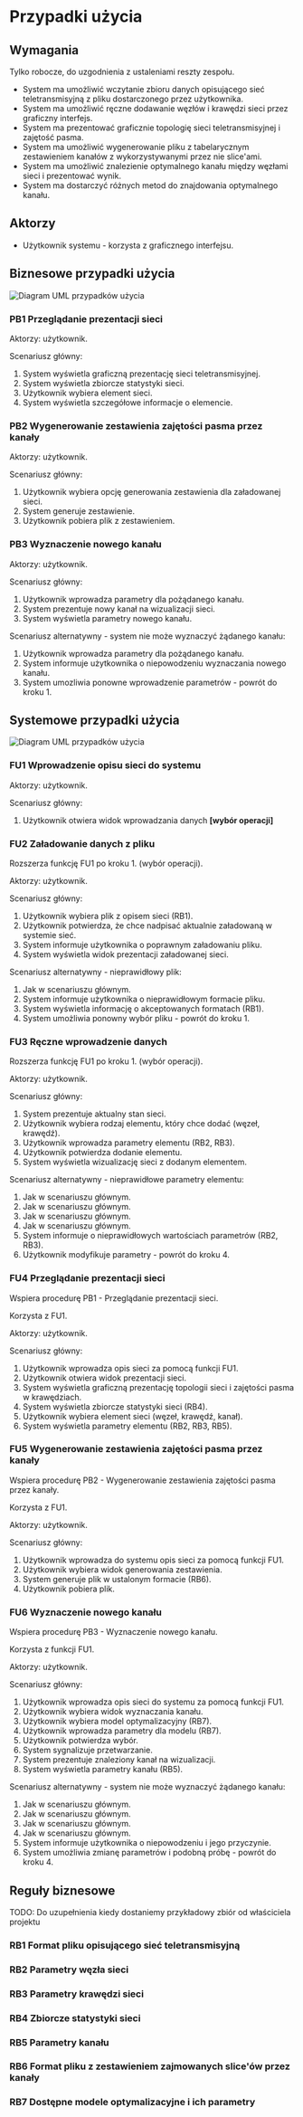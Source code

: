 # Przypadki użycia

## Wymagania
Tylko robocze, do uzgodnienia z ustaleniami reszty zespołu.

* System ma umożliwić wczytanie zbioru danych opisującego sieć teletransmisyjną z pliku dostarczonego przez użytkownika.
* System ma umożliwić ręczne dodawanie węzłów i krawędzi sieci przez graficzny interfejs.
* System ma prezentować graficznie topologię sieci teletransmisyjnej i zajętość pasma.
* System ma umożliwić wygenerowanie pliku z tabelarycznym zestawieniem kanałów z wykorzystywanymi przez nie slice'ami.
* System ma umożliwić znalezienie optymalnego kanału między węzłami sieci i prezentować wynik.
* System ma dostarczyć różnych metod do znajdowania optymalnego kanału.

## Aktorzy
* Użytkownik systemu - korzysta z graficznego interfejsu.

## Biznesowe przypadki użycia

![Diagram UML przypadków użycia](./diagrams/business-use-cases.drawio.png)

### PB1 Przeglądanie prezentacji sieci

Aktorzy: użytkownik.

Scenariusz główny:

1. System wyświetla graficzną prezentację sieci teletransmisyjnej.
2. System wyświetla zbiorcze statystyki sieci.
3. Użytkownik wybiera element sieci.
4. System wyświetla szczegółowe informacje o elemencie.

### PB2 Wygenerowanie zestawienia zajętości pasma przez kanały

Aktorzy: użytkownik.

Scenariusz główny:

1. Użytkownik wybiera opcję generowania zestawienia dla załadowanej sieci.
2. System generuje zestawienie.
3. Użytkownik pobiera plik z zestawieniem.

### PB3 Wyznaczenie nowego kanału

Aktorzy: użytkownik.

Scenariusz główny:

1. Użytkownik wprowadza parametry dla pożądanego kanału.
2. System prezentuje nowy kanał na wizualizacji sieci.
3. System wyświetla parametry nowego kanału.

Scenariusz alternatywny - system nie może wyznaczyć żądanego kanału:

1. Użytkownik wprowadza parametry dla pożądanego kanału.
2. System informuje użytkownika o niepowodzeniu wyznaczania nowego kanału.
3. System umozliwia ponowne wprowadzenie parametrów - powrót do kroku 1.


## Systemowe przypadki użycia

![Diagram UML przypadków użycia](./diagrams/system-use-cases.drawio.png)

### FU1 Wprowadzenie opisu sieci do systemu

Aktorzy: użytkownik.

Scenariusz główny:

1. Użytkownik otwiera widok wprowadzania danych **[wybór operacji]**

### FU2 Załadowanie danych z pliku

Rozszerza funkcję FU1 po kroku 1. (wybór operacji).

Aktorzy: użytkownik.

Scenariusz główny:

1. Użytkownik wybiera plik z opisem sieci (RB1).
2. Użytkownik potwierdza, że chce nadpisać aktualnie załadowaną w systemie sieć.
3. System informuje użytkownika o poprawnym załadowaniu pliku.
4. System wyświetla widok prezentacji załadowanej sieci.

Scenariusz alternatywny - nieprawidłowy plik:

1. Jak w scenariuszu głównym.
2. System informuje użytkownika o nieprawidłowym formacie pliku.
3. System wyświetla informację o akceptowanych formatach (RB1).
4. System umożliwia ponowny wybór pliku - powrót do kroku 1.

### FU3 Ręczne wprowadzenie danych

Rozszerza funkcję FU1 po kroku 1. (wybór operacji).

Aktorzy: użytkownik.

Scenariusz główny:

1. System prezentuje aktualny stan sieci.
2. Użytkownik wybiera rodzaj elementu, który chce dodać (węzeł, krawędź).
3. Użytkownik wprowadza parametry elementu (RB2, RB3).
4. Użytkownik potwierdza dodanie elementu.
5. System wyświetla wizualizację sieci z dodanym elementem.

Scenariusz alternatywny - nieprawidłowe parametry elementu:

1. Jak w scenariuszu głównym.
2. Jak w scenariuszu głównym.
3. Jak w scenariuszu głównym.
4. Jak w scenariuszu głównym.
5. System informuje o nieprawidłowych wartościach parametrów (RB2, RB3).
6. Użytkownik modyfikuje parametry - powrót do kroku 4.

### FU4 Przeglądanie prezentacji sieci

Wspiera procedurę PB1 - Przeglądanie prezentacji sieci.

Korzysta z FU1.

Aktorzy: użytkownik.

Scenariusz główny:

1. Użytkownik wprowadza opis sieci za pomocą funkcji FU1.
2. Użytkownik otwiera widok prezentacji sieci.
3. System wyświetla graficzną prezentację topologii sieci i zajętości pasma w krawędziach.
4. System wyświetla zbiorcze statystyki sieci (RB4).
5. Użytkownik wybiera element sieci (węzeł, krawędź, kanał).
6. System wyświetla parametry elementu (RB2, RB3, RB5).

### FU5 Wygenerowanie zestawienia zajętości pasma przez kanały

Wspiera procedurę PB2 - Wygenerowanie zestawienia zajętości pasma przez kanały.

Korzysta z FU1.

Aktorzy: użytkownik.

Scenariusz główny:

1. Użytkownik wprowadza do systemu opis sieci za pomocą funkcji FU1.
2. Użytkownik wybiera widok generowania zestawienia.
3. System generuje plik w ustalonym formacie (RB6).
4. Użytkownik pobiera plik.

### FU6 Wyznaczenie nowego kanału

Wspiera procedurę PB3 - Wyznaczenie nowego kanału.

Korzysta z funkcji FU1.

Aktorzy: użytkownik.

Scenariusz główny:

1. Użytkownik wprowadza opis sieci do systemu za pomocą funkcji FU1.
2. Użytkownik wybiera widok wyznaczania kanału.
3. Użytkownik wybiera model optymalizacyjny (RB7).
4. Użytkownik wprowadza parametry dla modelu (RB7).
5. Użytkownik potwierdza wybór.
6. System sygnalizuje przetwarzanie.
7. System prezentuje znaleziony kanał na wizualizacji.
8. System wyświetla parametry kanału (RB5).

Scenariusz alternatywny - system nie może wyznaczyć żądanego kanału:

1. Jak w scenariuszu głównym.
2. Jak w scenariuszu głównym.
3. Jak w scenariuszu głównym.
4. Jak w scenariuszu głównym.
5. System informuje użytkownika o niepowodzeniu i jego przyczynie.
6. System umożliwia zmianę parametrów i podobną próbę - powrót do kroku 4.

## Reguły biznesowe
TODO: Do uzupełnienia kiedy dostaniemy przykładowy zbiór od właściciela projektu

### RB1 Format pliku opisującego sieć teletransmisyjną

### RB2 Parametry węzła sieci

### RB3 Parametry krawędzi sieci

### RB4 Zbiorcze statystyki sieci

### RB5 Parametry kanału

### RB6 Format pliku z zestawieniem zajmowanych slice'ów przez kanały

### RB7 Dostępne modele optymalizacyjne i ich parametry